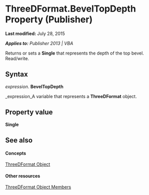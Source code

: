 
# ThreeDFormat.BevelTopDepth Property (Publisher)

 **Last modified:** July 28, 2015

 _**Applies to:** Publisher 2013 | VBA_

Returns or sets a  **Single** that represents the depth of the top bevel. Read/write.


## Syntax

 _expression_. **BevelTopDepth**

 _expression_A variable that represents a  **ThreeDFormat** object.


## Property value

 **Single**


## See also


#### Concepts


 [ThreeDFormat Object](11d57330-c99e-5aa9-d47c-2c5d2846ed4d.md)
#### Other resources


 [ThreeDFormat Object Members](da0d3cf9-2b53-ee24-2165-f72883398bc6.md)
